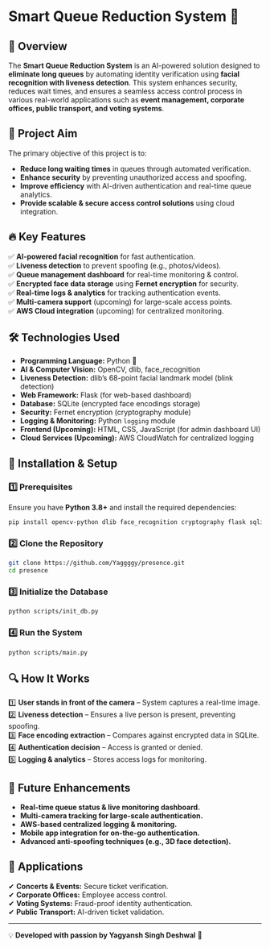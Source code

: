 # Smart Queue Reduction System 🚀

## 📌 Overview
The **Smart Queue Reduction System** is an AI-powered solution designed to **eliminate long queues** by automating identity verification using **facial recognition with liveness detection**. This system enhances security, reduces wait times, and ensures a seamless access control process in various real-world applications such as **event management, corporate offices, public transport, and voting systems**.

## 🎯 Project Aim
The primary objective of this project is to:
- **Reduce long waiting times** in queues through automated verification.
- **Enhance security** by preventing unauthorized access and spoofing.
- **Improve efficiency** with AI-driven authentication and real-time queue analytics.
- **Provide scalable & secure access control solutions** using cloud integration.

## 🔥 Key Features
✅ **AI-powered facial recognition** for fast authentication.  
✅ **Liveness detection** to prevent spoofing (e.g., photos/videos).  
✅ **Queue management dashboard** for real-time monitoring & control.  
✅ **Encrypted face data storage** using **Fernet encryption** for security.  
✅ **Real-time logs & analytics** for tracking authentication events.  
✅ **Multi-camera support** (upcoming) for large-scale access points.  
✅ **AWS Cloud integration** (upcoming) for centralized monitoring.  

## 🛠️ Technologies Used
- **Programming Language:** Python 🐍
- **AI & Computer Vision:** OpenCV, dlib, face_recognition
- **Liveness Detection:** dlib’s 68-point facial landmark model (blink detection)
- **Web Framework:** Flask (for web-based dashboard)
- **Database:** SQLite (encrypted face encodings storage)
- **Security:** Fernet encryption (cryptography module)
- **Logging & Monitoring:** Python `logging` module
- **Frontend (Upcoming):** HTML, CSS, JavaScript (for admin dashboard UI)
- **Cloud Services (Upcoming):** AWS CloudWatch for centralized logging

## 🚀 Installation & Setup
### 1️⃣ Prerequisites
Ensure you have **Python 3.8+** and install the required dependencies:
```bash
pip install opencv-python dlib face_recognition cryptography flask sqlite3
```

### 2️⃣ Clone the Repository
```bash
git clone https://github.com/Yaggggy/presence.git
cd presence
```

### 3️⃣ Initialize the Database
```bash
python scripts/init_db.py
```

### 4️⃣ Run the System
```bash
python scripts/main.py
```

## 🔍 How It Works
1️⃣ **User stands in front of the camera** – System captures a real-time image.  
2️⃣ **Liveness detection** – Ensures a live person is present, preventing spoofing.  
3️⃣ **Face encoding extraction** – Compares against encrypted data in SQLite.  
4️⃣ **Authentication decision** – Access is granted or denied.  
5️⃣ **Logging & analytics** – Stores access logs for monitoring.  

## 🚧 Future Enhancements
- **Real-time queue status & live monitoring dashboard.**
- **Multi-camera tracking for large-scale authentication.**
- **AWS-based centralized logging & monitoring.**
- **Mobile app integration for on-the-go authentication.**
- **Advanced anti-spoofing techniques (e.g., 3D face detection).**

## 📌 Applications
✔ **Concerts & Events:** Secure ticket verification.  
✔ **Corporate Offices:** Employee access control.  
✔ **Voting Systems:** Fraud-proof identity authentication.  
✔ **Public Transport:** AI-driven ticket validation.  



---
💡 **Developed with passion by Yagyansh Singh Deshwal** 🚀
